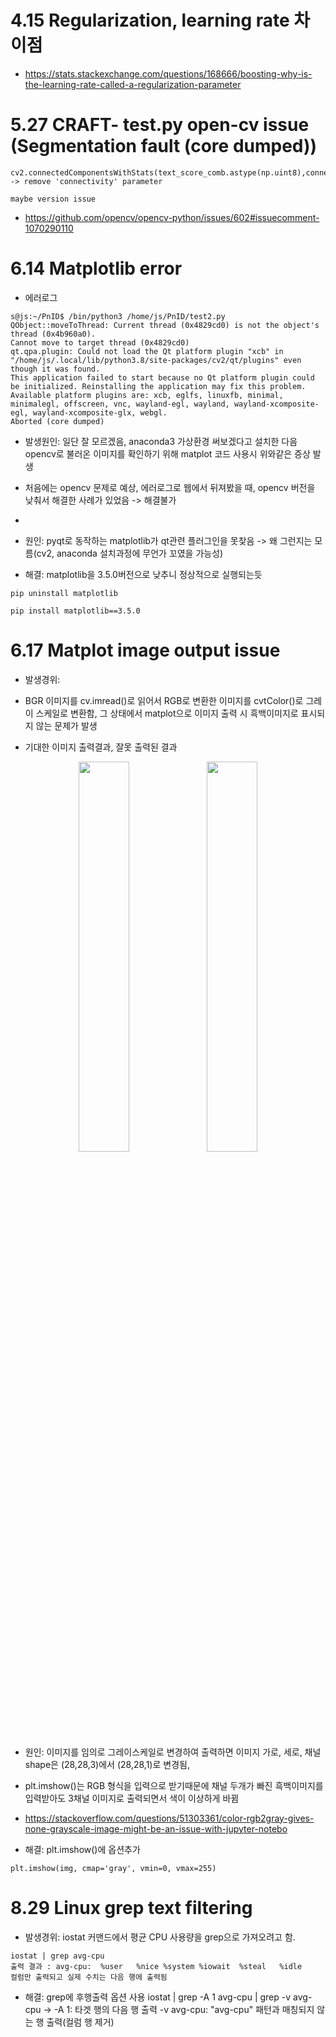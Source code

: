 # 4.15 Regularization, learning rate 차이점
  - https://stats.stackexchange.com/questions/168666/boosting-why-is-the-learning-rate-called-a-regularization-parameter
# 5.27 CRAFT- test.py open-cv issue (Segmentation fault (core dumped))
    cv2.connectedComponentsWithStats(text_score_comb.astype(np.uint8),connectivity=4) -> remove 'connectivity' parameter 
    
    maybe version issue
  - https://github.com/opencv/opencv-python/issues/602#issuecomment-1070290110

# 6.14 Matplotlib error
  - 에러로그 

```
s@js:~/PnID$ /bin/python3 /home/js/PnID/test2.py
QObject::moveToThread: Current thread (0x4829cd0) is not the object's thread (0x4b960a0).
Cannot move to target thread (0x4829cd0)
qt.qpa.plugin: Could not load the Qt platform plugin "xcb" in "/home/js/.local/lib/python3.8/site-packages/cv2/qt/plugins" even though it was found.
This application failed to start because no Qt platform plugin could be initialized. Reinstalling the application may fix this problem.
Available platform plugins are: xcb, eglfs, linuxfb, minimal, minimalegl, offscreen, vnc, wayland-egl, wayland, wayland-xcomposite-egl, wayland-xcomposite-glx, webgl.
Aborted (core dumped)
```
  
  - 발생원인: 일단 잘 모르겠음, anaconda3 가상환경 써보겠다고 설치한 다음 opencv로 불러온 이미지를 확인하기 위해 matplot 코드 사용시 위와같은 증상 발생 
  - 처음에는 opencv 문제로 예상, 에러로그로 웹에서 뒤져봤을 때, opencv 버전을 낮춰서 해결한 사례가 있었음 -> 해결불가 
  - 
  - 원인: pyqt로 동작하는 matplotlib가 qt관련 플러그인을 못찾음 -> 왜 그런지는 모름(cv2, anaconda 설치과정에 무언가 꼬였을 가능성)

  - 해결: matplotlib을 3.5.0버전으로 낮추니 정상적으로 실행되는듯 
  
  ```
  pip uninstall matplotlib
  
  pip install matplotlib==3.5.0
  ```
  
 # 6.17 Matplot image output issue
  - 발생경위:
  - BGR 이미지를 cv.imread()로 읽어서 RGB로 변환한 이미지를 cvtColor()로 그레이 스케일로 변환함, 그 상태에서 matplot으로 이미지 출력 시 흑백이미지로 표시되지 않는 문제가 발생
  
  - 기대한 이미지 출력결과, 잘못 출력된 결과

  <p align="center" width="100%">
    <img width="40%" src="https://user-images.githubusercontent.com/32115744/174229704-2795995f-9196-4fc1-9c74-84e72d8657b9.png"/>
    <img width="40%" src="https://user-images.githubusercontent.com/32115744/174228762-2d439768-5ad6-4f8b-bfaa-0ba11be55255.png"/>
  </p>
  
  - 원인: 이미지를 임의로 그레이스케일로 변경하여 출력하면 이미지 가로, 세로, 채널 shape은 (28,28,3)에서 (28,28,1)로 변경됨, 
  - plt.imshow()는 RGB 형식을 입력으로 받기때문에 채널 두개가 빠진 흑백이미지를 입력받아도 3채널 이미지로 출력되면서 색이 이상하게 바뀜 
  - https://stackoverflow.com/questions/51303361/color-rgb2gray-gives-none-grayscale-image-might-be-an-issue-with-jupyter-notebo

  - 해결: plt.imshow()에 옵션추가
  ```
  plt.imshow(img, cmap='gray', vmin=0, vmax=255)
  ```
 # 8.29 Linux grep text filtering 
  - 발생경위: iostat 커맨드에서 평균 CPU 사용량을 grep으로 가져오려고 함. 
  ```
  iostat | grep avg-cpu  
  출력 결과 : avg-cpu:  %user   %nice %system %iowait  %steal   %idle
  컬럼만 출력되고 실제 수치는 다음 행에 출력됨 
  ```
  - 해결: grep에 후행출력 옵션 사용 
  iostat | grep -A 1 avg-cpu | grep -v avg-cpu -> -A 1: 타겟 행의 다음 행 출력  -v avg-cpu: "avg-cpu" 패턴과 매칭되지 않는 행 출력(컬럼 행 제거)